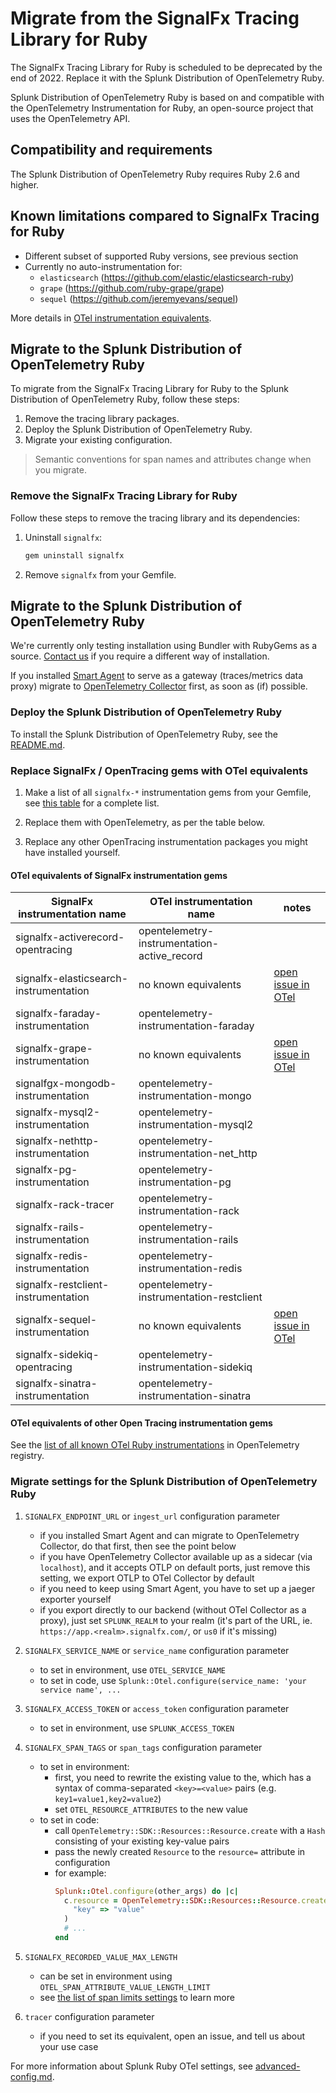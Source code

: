 # Migrate from the SignalFx Tracing Library for Ruby

The SignalFx Tracing Library for Ruby is scheduled to be deprecated by the end of 2022.
Replace it with the Splunk Distribution of OpenTelemetry Ruby.

Splunk Distribution of OpenTelemetry Ruby is based on and compatible with
the OpenTelemetry Instrumentation for Ruby,
an open-source project that uses the OpenTelemetry API.

## Compatibility and requirements

The Splunk Distribution of OpenTelemetry Ruby requires Ruby 2.6 and
higher.

## Known limitations compared to SignalFx Tracing for Ruby

- Different subset of supported Ruby versions, see previous section
- Currently no auto-instrumentation for:
    - `elasticsearch` (<https://github.com/elastic/elasticsearch-ruby>)
    - `grape` (<https://github.com/ruby-grape/grape>)
    - `sequel` (<https://github.com/jeremyevans/sequel>)

More details in [OTel instrumentation equivalents](#signalfx-instrumentations-equivalents).

## Migrate to the Splunk Distribution of OpenTelemetry Ruby

To migrate from the SignalFx Tracing Library for Ruby to the Splunk
Distribution of OpenTelemetry Ruby, follow these steps:

1.  Remove the tracing library packages.
2.  Deploy the Splunk Distribution of OpenTelemetry Ruby.
3.  Migrate your existing configuration.

> Semantic conventions for span names and attributes change when you
migrate.

### Remove the SignalFx Tracing Library for Ruby

Follow these steps to remove the tracing library and its dependencies:

1.  Uninstall `signalfx`:

    ``` bash
    gem uninstall signalfx
    ```

1.  Remove `signalfx` from your Gemfile.

## Migrate to the Splunk Distribution of OpenTelemetry Ruby

We're currently only testing installation using Bundler with RubyGems as a source.
[Contact us](mailto:ssg-observability-instrumentals-ruby@splunk.com) if you require a different way of installation.

If you installed
[Smart Agent](https://github.com/signalfx/signalfx-agent)
to serve as a gateway (traces/metrics data proxy)
migrate to
[OpenTelemetry Collector](https://docs.splunk.com/Observability/gdi/opentelemetry/resources.html)
first, as soon as (if) possible.

### Deploy the Splunk Distribution of OpenTelemetry Ruby

To install the Splunk Distribution of OpenTelemetry Ruby, see the [README.md](README.md).

### Replace SignalFx / OpenTracing gems with OTel equivalents

1.  Make a list of all `signalfx-*` instrumentation gems from your Gemfile, see
    [this table](https://github.com/signalfx/signalfx-ruby-tracing#supported-libraries)
    for a complete list.

1.  Replace them with OpenTelemetry, as per the table below.

1.  Replace any other OpenTracing instrumentation packages you might have installed yourself.

<a name="signalfx-instrumentations-equivalents"></a>
#### OTel equivalents of SignalFx instrumentation gems

| SignalFx instrumentation name | OTel instrumentation name | notes |
| ----------------------------- | ------------------------- | ----- |
| signalfx-activerecord-opentracing | opentelemetry-instrumentation-active_record | |
| signalfx-elasticsearch-instrumentation | no known equivalents | [open issue in OTel](https://github.com/open-telemetry/opentelemetry-ruby-contrib/issues/8) |
| signalfx-faraday-instrumentation       | opentelemetry-instrumentation-faraday | |
| signalfx-grape-instrumentation         | no known equivalents | [open issue in OTel](https://github.com/open-telemetry/opentelemetry-ruby-contrib/issues/9) |
| signalfgx-mongodb-instrumentation      | opentelemetry-instrumentation-mongo | |
| signalfx-mysql2-instrumentation        | opentelemetry-instrumentation-mysql2 | |
| signalfx-nethttp-instrumentation       | opentelemetry-instrumentation-net_http | |
| signalfx-pg-instrumentation            | opentelemetry-instrumentation-pg | |
| signalfx-rack-tracer                   | opentelemetry-instrumentation-rack | |
| signalfx-rails-instrumentation         | opentelemetry-instrumentation-rails | |
| signalfx-redis-instrumentation         | opentelemetry-instrumentation-redis | |
| signalfx-restclient-instrumentation    | opentelemetry-instrumentation-restclient | |
| signalfx-sequel-instrumentation        | no known equivalents | [open issue in OTel](https://github.com/open-telemetry/opentelemetry-ruby-contrib/issues/11) |
| signalfx-sidekiq-opentracing           | opentelemetry-instrumentation-sidekiq | |
| signalfx-sinatra-instrumentation       | opentelemetry-instrumentation-sinatra | |

#### OTel equivalents of other Open Tracing instrumentation gems

See the
[list of all known OTel Ruby instrumentations](https://opentelemetry.io/registry/?language=ruby&component=instrumentation)
in OpenTelemetry registry.

### Migrate settings for the Splunk Distribution of OpenTelemetry Ruby

1. `SIGNALFX_ENDPOINT_URL` or `ingest_url` configuration parameter
    - if you installed Smart Agent and can migrate to OpenTelemetry Collector, do that first, then see the point below
    - if you have OpenTelemetry Collector available up as a sidecar (via `localhost`),
      and it accepts OTLP on default ports, just remove this setting, we export OTLP to OTel Collector by default
    - if you need to keep using Smart Agent, you have to set up a jaeger exporter yourself
    - if you export directly to our backend (without OTel Collector as a proxy),
      just set `SPLUNK_REALM` to your realm
      (it's part of the URL, ie. `https://app.<realm>.signalfx.com/`, or `us0` if it's missing)

1. `SIGNALFX_SERVICE_NAME` or `service_name` configuration parameter
    - to set in environment, use `OTEL_SERVICE_NAME`
    - to set in code, use `Splunk::Otel.configure(service_name: 'your service name', ...`

1. `SIGNALFX_ACCESS_TOKEN` or `access_token` configuration parameter
    - to set in environment, use `SPLUNK_ACCESS_TOKEN`

1. `SIGNALFX_SPAN_TAGS` or `span_tags` configuration parameter
    - to set in environment:
        - first, you need to rewrite the existing value to the,
          which has a syntax of comma-separated `<key>=<value>` pairs (e.g. `key1=value1,key2=value2`)
        - set `OTEL_RESOURCE_ATTRIBUTES` to the new value
    - to set in code:
        - call `OpenTelemetry::SDK::Resources::Resource.create` with a `Hash`
          consisting of your existing key-value pairs
        - pass the newly created `Resource` to the `resource=` attribute in configuration
        - for example:
           ```ruby
           Splunk::Otel.configure(other_args) do |c|
             c.resource = OpenTelemetry::SDK::Resources::Resource.create(
               "key" => "value"
             )
             # ...
           end
           ```

1. `SIGNALFX_RECORDED_VALUE_MAX_LENGTH`
    - can be set in environment using `OTEL_SPAN_ATTRIBUTE_VALUE_LENGTH_LIMIT`
    - see [the list of span limits
      settings](https://github.com/open-telemetry/opentelemetry-specification/blob/main/specification/configuration/sdk-environment-variables.md#span-limits)
      to learn more

1. `tracer` configuration parameter
    - if you need to set its equivalent, open an issue, and tell us about your use case

For more information about Splunk Ruby OTel settings, see [advanced-config.md](docs/advanced-config.md).
